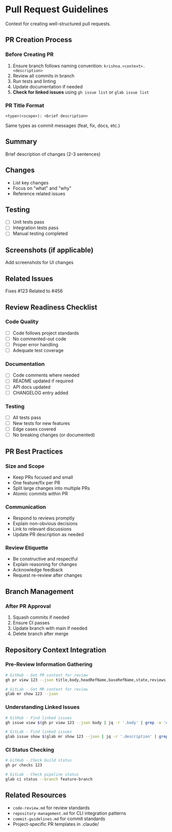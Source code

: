 # Pull Request Guidelines

Context for creating well-structured pull requests.

## PR Creation Process

### Before Creating PR

1. Ensure branch follows naming convention: `krishna.<context>.<description>`
2. Review all commits in branch
3. Run tests and linting
4. Update documentation if needed
5. **Check for linked issues** using `gh issue list` or `glab issue list`

### PR Title Format

```
<type>(<scope>): <brief description>
```

Same types as commit messages (feat, fix, docs, etc.)

<pr-description-template>

## Summary

Brief description of changes (2-3 sentences)

## Changes

- List key changes
- Focus on "what" and "why"
- Reference related issues

## Testing

- [ ] Unit tests pass
- [ ] Integration tests pass
- [ ] Manual testing completed

## Screenshots (if applicable)

Add screenshots for UI changes

## Related Issues

Fixes #123
Related to #456

</pr-description-template>

## Review Readiness Checklist

### Code Quality

- [ ] Code follows project standards
- [ ] No commented-out code
- [ ] Proper error handling
- [ ] Adequate test coverage

### Documentation

- [ ] Code comments where needed
- [ ] README updated if required
- [ ] API docs updated
- [ ] CHANGELOG entry added

### Testing

- [ ] All tests pass
- [ ] New tests for new features
- [ ] Edge cases covered
- [ ] No breaking changes (or documented)

## PR Best Practices

### Size and Scope

- Keep PRs focused and small
- One feature/fix per PR
- Split large changes into multiple PRs
- Atomic commits within PR

### Communication

- Respond to reviews promptly
- Explain non-obvious decisions
- Link to relevant discussions
- Update PR description as needed

### Review Etiquette

- Be constructive and respectful
- Explain reasoning for changes
- Acknowledge feedback
- Request re-review after changes

## Branch Management

### After PR Approval

1. Squash commits if needed
2. Ensure CI passes
3. Update branch with main if needed
4. Delete branch after merge

## Repository Context Integration

### Pre-Review Information Gathering

```bash
# GitHub - Get PR context for review
gh pr view 123 --json title,body,headRefName,baseRefName,state,reviews,statusCheckRollup

# GitLab - Get MR context for review
glab mr show 123 --json
```

### Understanding Linked Issues

```bash
# GitHub - Find linked issues
gh issue view $(gh pr view 123 --json body | jq -r '.body' | grep -o '#[0-9]\+' | head -1 | cut -c2-)

# GitLab - Find linked issues
glab issue show $(glab mr show 123 --json | jq -r '.description' | grep -o '#[0-9]\+' | head -1 | cut -c2-)
```

### CI Status Checking

```bash
# GitHub - Check build status
gh pr checks 123

# GitLab - Check pipeline status
glab ci status --branch feature-branch
```

## Related Resources

- `code-review.md` for review standards
- `repository-management.md` for CLI integration patterns
- `commit-guidelines.md` for commit standards
- Project-specific PR templates in .claude/
